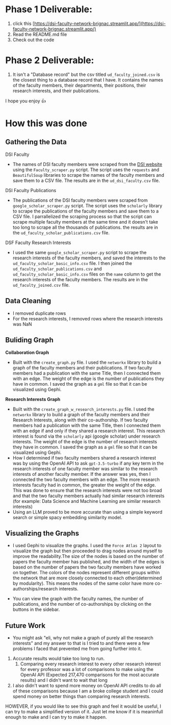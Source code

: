 # Phase 1 Deliverable:
1. click this [https://dsi-faculty-network-brignac.streamlit.app/](https://dsi-faculty-network-brignac.streamlit.app/)
2. Read the README.md file
3. Check out the code

# Phase 2 Deliverable:
1. It isn't a "Database record" but the csv titled `ud_faculty_joined.csv` is the closest thing to a database record that I have. It contains the names of the faculty members, their departments, their positions, their research interests, and their publications.


I hope you enjoy 👍

# How this was done


## Gathering the Data

DSI Faculty
- The names of DSI faculty members were scraped from the [DSI website]('https://dsi.udel.edu/faculty/') using the `Faculty_scraper.py` script. The script uses the `requests` and `BeautifulSoup` libraries to scrape the names of the faculty members and save them to a CSV file. The results are in the `ud_dsi_faculty.csv` file.


DSI Faculty Publications
- The publications of the DSI faculty members were scraped from `google_scholar_scraper.py` script. The script uses the `scholarly` library to scrape the publications of the faculty members and save them to a CSV file. I parrallelized the scraping process so that the script can scrape multiple faculty members at the same time and it doesn't take too long to scrape all the thousands of publications. the results are in the `ud_faculty_scholar_publications.csv` file.


DSF Faculty Research Interests
- I used the same `google_scholar_scraper.py` script to scrape the research interests of the faculty members, and saved the interests to the `ud_faculty_scholar_basic_info.csv` file. I then joined the `ud_faculty_scholar_publications.csv` and  `ud_faculty_scholar_basic_info.csv` files on the `name` column to get the research interests of the faculty members. The results are in the `ud_faculty_joined.csv` file.




## Data Cleaning
- I removed duplicate rows
- For the research interests, I removed rows where the research interests was NaN

## Buliding Graph

**Collaboration Graph**
- Built with the `create_graph.py` file. I used the `networkx` library to build a graph of the faculty members and their publications. If two faculty members had a publication with the same Title, then I connected them with an edge. The weight of the edge is the number of publications they have in common. I saved the graph as a `gml` file so that it can be visualized using Gephi.

**Research Interests Graph**
-  Built with the `create_graph_w_research_interests.py` file. I used the `networkx` library to build a graph of the faculty members and their Research Interests, along with their co-authorship. If two faculty members had a publication with the same Title, then I connected them with an edge if and only if they shared a research interest. This research interest is found via the `scholarly` api (google scholar) under research interests. The weight of the edge is the number of research interests they have in common. I saved the graph as a `gml` file so that it can be visualized using Gephi. 
- How I determined if two faculty members shared a research interest was by using the OpenAI API to ask `gpt-3.5-turbo` if any key term in the research interests of one faculty member was similar to the research interests of another faculty member. If the answer was yes, then I connected the two faculty members with an edge. The more research interests faculty had in common, the greater the weight of the edge. This was done to ensure that the research interests were not too broad and that the two faculty members actually had similar research interests (for example: Data Science and Machine Learning are similar research interests)
- Using an LLM proved to be more accurate than using a simple keyword search or simple spacy embedding similarity model. 




## Visualizing the Graphs
- I used Gephi to visualize the graphs. I used the `Force Atlas 2` layout to visualize the graph but then proceeded to drag nodes around myself to improve the readability.The size of the nodes is based on the number of papers the faculty member has published, and the width of the edges is based on the number of
papers the two faculty members have worked on together. The colors of the nodes represent different groups within the network that are more closely connected to each other(determined by modularity). This means the nodes of the same color have more co-authorships/research interests. 

- You can view the graph with the faculty names, the number of publications, and the number of co-authorships by clicking on the buttons in the sidebar.





## Future Work

- You might ask "eli, why not make a graph of purely all the research interests" and my answer to that is I tried to and there were a few problems I faced that prevented me from going further into it.
1.  Accurate results would take too long to run.
    1.  Comparing every research interest to every other research interest for every professor was a lot of comparisons to make using the OpenAI API (Expected 217,470 comparisons for the most accurate results) and I didn't want to wait that long
2.  I also didn't want to spend more money on OpenAI API credits to do all of these comparisons because I am a broke college student and I could spend money on better things than comparing research interests.

HOWEVER, if you would like to see this graph and feel it would be useful, I can try to make a simplified version of it. Just let me know if it is meaninfull enough to make and I can try to make it happen.

